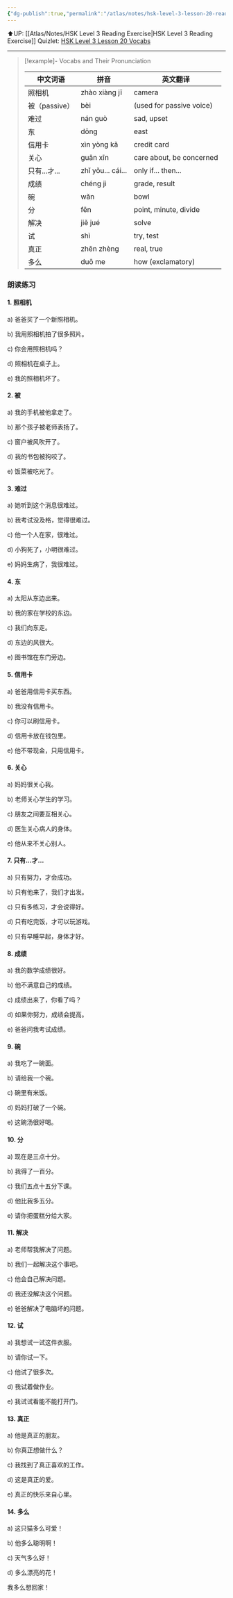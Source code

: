 ```yaml
---
{"dg-publish":true,"permalink":"/atlas/notes/hsk-level-3-lesson-20-reading-exercise/"}
---
```


⬆️UP: [[Atlas/Notes/HSK Level 3 Reading Exercise\|HSK Level 3 Reading Exercise]]
Quizlet: [HSK Level 3 Lesson 20 Vocabs](https://quizlet.com/my/1060392455/hsk-level-3-lesson-20-flash-cards/?i=1vbzw5&x=1jqt)


---

> [!example]- Vocabs and Their Pronunciation
> 
> |中文词语|拼音|英文翻译|
> |---|---|---|
> |照相机|zhào xiàng jī|camera|
> |被（passive）|bèi|(used for passive voice)|
> |难过|nán guò|sad, upset|
> |东|dōng|east|
> |信用卡|xìn yòng kǎ|credit card|
> |关心|guān xīn|care about, be concerned|
> |只有...才...|zhǐ yǒu... cái...|only if... then...|
> |成绩|chéng jì|grade, result|
> |碗|wǎn|bowl|
> |分|fēn|point, minute, divide|
> |解决|jiě jué|solve|
> |试|shì|try, test|
> |真正|zhēn zhèng|real, true|
> |多么|duō me|how (exclamatory)|

### 朗读练习

#### 1. 照相机

a) 爸爸买了一个新照相机。

b) 我用照相机拍了很多照片。

c) 你会用照相机吗？

d) 照相机在桌子上。

e) 我的照相机坏了。

#### 2. 被

a) 我的手机被他拿走了。

b) 那个孩子被老师表扬了。

c) 窗户被风吹开了。

d) 我的书包被狗咬了。

e) 饭菜被吃光了。

#### 3. 难过

a) 她听到这个消息很难过。

b) 我考试没及格，觉得很难过。

c) 他一个人在家，很难过。

d) 小狗死了，小明很难过。

e) 妈妈生病了，我很难过。


#### 4. 东

a) 太阳从东边出来。

b) 我的家在学校的东边。

c) 我们向东走。

d) 东边的风很大。

e) 图书馆在东门旁边。

#### 5. 信用卡

a) 爸爸用信用卡买东西。

b) 我没有信用卡。

c) 你可以刷信用卡。

d) 信用卡放在钱包里。

e) 他不带现金，只用信用卡。


#### 6. 关心

a) 妈妈很关心我。

b) 老师关心学生的学习。

c) 朋友之间要互相关心。

d) 医生关心病人的身体。

e) 他从来不关心别人。

#### 7. 只有...才…

a) 只有努力，才会成功。

b) 只有他来了，我们才出发。

c) 只有多练习，才会说得好。

d) 只有吃完饭，才可以玩游戏。

e) 只有早睡早起，身体才好。

#### 8. 成绩

a) 我的数学成绩很好。

b) 他不满意自己的成绩。

c) 成绩出来了，你看了吗？

d) 如果你努力，成绩会提高。

e) 爸爸问我考试成绩。

#### 9. 碗

a) 我吃了一碗面。

b) 请给我一个碗。

c) 碗里有米饭。

d) 妈妈打破了一个碗。

e) 这碗汤很好喝。

#### 10. 分

a) 现在是三点十分。

b) 我得了一百分。

c) 我们五点十五分下课。

d) 他比我多五分。

e) 请你把蛋糕分给大家。

#### 11. 解决

a) 老师帮我解决了问题。

b) 我们一起解决这个事吧。

c) 他会自己解决问题。

d) 我还没解决这个问题。

e) 爸爸解决了电脑坏的问题。


#### 12. 试

a) 我想试一试这件衣服。

b) 请你试一下。

c) 他试了很多次。

d) 我试着做作业。

e) 我试试看能不能打开门。

#### 13. 真正

a) 他是真正的朋友。

b) 你真正想做什么？

c) 我找到了真正喜欢的工作。

d) 这是真正的爱。

e) 真正的快乐来自心里。

#### 14. 多么

a) 这只猫多么可爱！

b) 他多么聪明啊！

c) 天气多么好！

d) 多么漂亮的花！

我多么想回家！